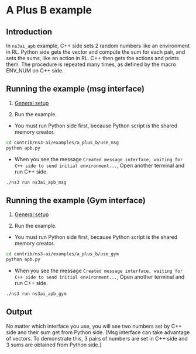 # A Plus B example

## Introduction

In `ns3ai_apb` example, C++ side sets 2 random numbers like an environment in RL. Python side gets the vector and
compute the sum for each pair, and sets the sums, like an action in RL. C++ then gets the actions and prints them. The
procedure is repeated many times, as defined by the macro ENV_NUM on C++ side.

## Running the example (msg interface)

1. [General setup](https://github.com/ShenMuyuan/ns3-ai/tree/improvements#general-setup)

2. Run the example.

- You must run Python side first, because Python script is the shared memory creator.

```bash
cd contrib/ns3-ai/examples/a_plus_b/use_msg
python apb.py
```

- When you see the message `Created message interface, waiting for C++ side to send initial environment...`, Open
  another terminal and run C++ side.

```bash
./ns3 run ns3ai_apb_msg
```

## Running the example (Gym interface)

1. [General setup](https://github.com/ShenMuyuan/ns3-ai/tree/improvements#general-setup)

2. Run the example.

- You must run Python side first, because Python script is the shared memory creator.

```bash
cd contrib/ns3-ai/examples/a_plus_b/use_gym
python apb.py
```

- When you see the message `Created message interface, waiting for C++ side to send initial environment...`, Open
  another terminal and run C++ side.

```bash
./ns3 run ns3ai_apb_gym
```

## Output

No matter which interface you use, you will see two numbers set by C++ side and their sum get from Python side. (Msg
interface can take advantage of vectors. To demonstrate this, 3 pairs of numbers are set in C++ side and 3 sums are
obtained from Python side.)
